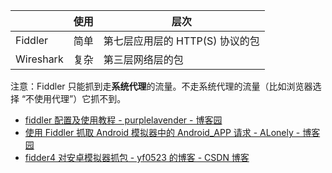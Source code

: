 |           | 使用  | 层次                   |
| --------- | --- | -------------------- |
| Fiddler   | 简单  | 第七层应用层的 HTTP(S) 协议的包 |
| Wireshark | 复杂  | 第三层网络层的包             |

注意：Fiddler 只能抓到走**系统代理**的流量。不走系统代理的流量（比如浏览器选择 “不使用代理”）它抓不到。

-   [fiddler 配置及使用教程 - purplelavender - 博客园](https://www.cnblogs.com/woaixuexi9999/p/9247705.html)
-   [使用 Fiddler 抓取 Android 模拟器中的 Android_APP 请求 - ALonely - 博客园](https://www.cnblogs.com/alonely/p/9504912.html)
-   [fidder4 对安卓模拟器抓包 - yf0523 的博客 - CSDN 博客](https://blog.csdn.net/yf0523/article/details/81122765)
